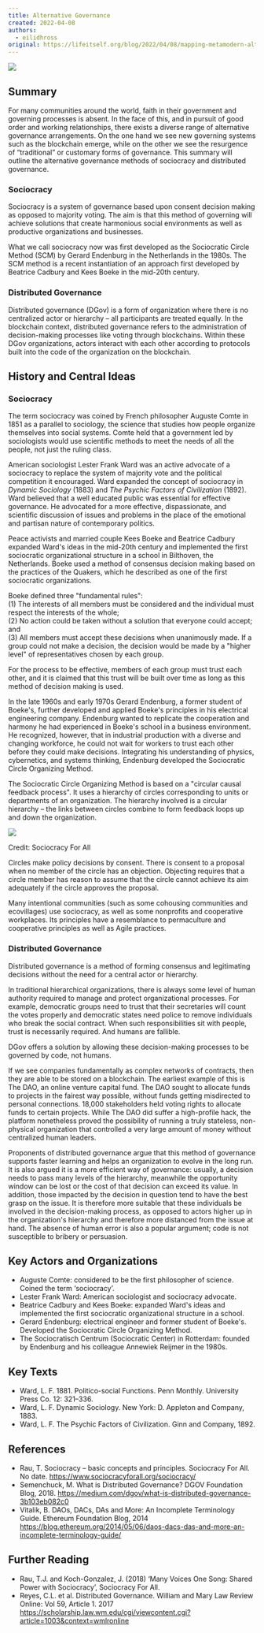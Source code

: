 ```yaml
---
title: Alternative Governance
created: 2022-04-08
authors:
  - eilidhross
original: https://lifeitself.org/blog/2022/04/08/mapping-metamodern-alternative-governance
---
```


![](/assets/block-blockchain-business-chain_gakrv2.jpg)

## Summary

For many communities around the world, faith in their government and governing processes is absent. In the face of this, and in pursuit of good order and working relationships, there exists a diverse range of alternative governance arrangements. On the one hand we see new governing systems such as the blockchain emerge, while on the other we see the resurgence of “traditional” or customary forms of governance. This summary will outline the alternative governance methods of sociocracy and distributed governance.

### Sociocracy

Sociocracy is a system of governance based upon consent decision making as opposed to majority voting. The aim is that this method of governing will achieve solutions that create harmonious social environments as well as productive organizations and businesses.

What we call sociocracy now was first developed as the Sociocratic Circle Method (SCM) by Gerard Endenburg in the Netherlands in the 1980s. The SCM method is a recent instantiation of an approach first developed by Beatrice Cadbury and Kees Boeke in the mid-20th century.

### Distributed Governance

Distributed governance (DGov) is a form of organization where there is no centralized actor or hierarchy – all participants are treated equally. In the blockchain context, distributed governance refers to the administration of decision-making processes like voting through blockchains. Within these DGov organizations, actors interact with each other according to protocols built into the code of the organization on the blockchain.

## History and Central Ideas

### Sociocracy

The term sociocracy was coined by French philosopher Auguste Comte in 1851 as a parallel to sociology, the science that studies how people organize themselves into social systems. Comte held that a government led by sociologists would use scientific methods to meet the needs of all the people, not just the ruling class.

American sociologist Lester Frank Ward was an active advocate of a sociocracy to replace the system of majority vote and the political competition it encouraged. Ward expanded the concept of sociocracy in _Dynamic Sociology_ (1883) and _The Psychic Factors of Civilization_ (1892). Ward believed that a well educated public was essential for effective governance. He advocated for a more effective, dispassionate, and scientific discussion of issues and problems in the place of the emotional and partisan nature of contemporary politics.

Peace activists and married couple Kees Boeke and Beatrice Cadbury expanded Ward's ideas in the mid-20th century and implemented the first sociocratic organizational structure in a school in Bilthoven, the Netherlands. Boeke used a method of consensus decision making based on the practices of the Quakers, which he described as one of the first sociocratic organizations.

Boeke defined three "fundamental rules":  
(1) The interests of all members must be considered and the individual must respect the interests of the whole;  
(2) No action could be taken without a solution that everyone could accept; and  
(3) All members must accept these decisions when unanimously made. If a group could not make a decision, the decision would be made by a "higher level" of representatives chosen by each group.

For the process to be effective, members of each group must trust each other, and it is claimed that this trust will be built over time as long as this method of decision making is used.

In the late 1960s and early 1970s Gerard Endenburg, a former student of Boeke's, further developed and applied Boeke's principles in his electrical engineering company. Endenburg wanted to replicate the cooperation and harmony he had experienced in Boeke's school in a business environment. He recognized, however, that in industrial production with a diverse and changing workforce, he could not wait for workers to trust each other before they could make decisions. Integrating his understanding of physics, cybernetics, and systems thinking, Endenburg developed the Sociocratic Circle Organizing Method.

The Sociocratic Circle Organizing Method is based on a "circular causal feedback process". It uses a hierarchy of circles corresponding to units or departments of an organization. The hierarchy involved is a circular hierarchy – the links between circles combine to form feedback loops up and down the organization.

![](/assets/sociocracy-poster_denser_1200x628_lmawj8.jpg)

Credit: Sociocracy For All

Circles make policy decisions by consent. There is consent to a proposal when no member of the circle has an objection. Objecting requires that a circle member has reason to assume that the circle cannot achieve its aim adequately if the circle approves the proposal.

Many intentional communities (such as some cohousing communities and ecovillages) use sociocracy, as well as some nonprofits and cooperative workplaces. Its principles have a resemblance to permaculture and cooperative principles as well as Agile practices.

### Distributed Governance

Distributed governance is a method of forming consensus and legitimating decisions without the need for a central actor or hierarchy.

In traditional hierarchical organizations, there is always some level of human authority required to manage and protect organizational processes. For example, democratic groups need to trust that their secretaries will count the votes properly and democratic states need police to remove individuals who break the social contract. When such responsibilities sit with people, trust is necessarily required. And humans are fallible.

DGov offers a solution by allowing these decision-making processes to be governed by code, not humans.

If we see companies fundamentally as complex networks of contracts, then they are able to be stored on a blockchain. The earliest example of this is The DAO, an online venture capital fund. The DAO sought to allocate funds to projects in the fairest way possible, without funds getting misdirected to personal connections. 18,000 stakeholders held voting rights to allocate funds to certain projects. While The DAO did suffer a high-profile hack, the platform nonetheless proved the possibility of running a truly stateless, non-physical organization that controlled a very large amount of money without centralized human leaders.

Proponents of distributed governance argue that this method of governance supports faster learning and helps an organization to evolve in the long run. It is also argued it is a more efficient way of governance: usually, a decision needs to pass many levels of the hierarchy, meanwhile the opportunity window can be lost or the cost of that decision can exceed its value. In addition, those impacted by the decision in question tend to have the best grasp on the issue. It is therefore more suitable that these individuals be involved in the decision-making process, as opposed to actors higher up in the organization's hierarchy and therefore more distanced from the issue at hand. The absence of human error is also a popular argument; code is not susceptible to bribery or persuasion.

## Key Actors and Organizations

- Auguste Comte: considered to be the first philosopher of science. Coined the term ‘sociocracy’.
- Lester Frank Ward: American sociologist and sociocracy advocate.
- Beatrice Cadbury and Kees Boeke: expanded Ward's ideas and implemented the first sociocratic organizational structure in a school.
- Gerard Endenburg: electrical engineer and former student of Boeke's. Developed the Sociocratic Circle Organizing Method.
- The Sociocratisch Centrum (Sociocratic Center) in Rotterdam: founded by Endenburg and his colleague Annewiek Reijmer in the 1980s.

## Key Texts

- Ward, L. F. 1881. Politico-social Functions. Penn Monthly. University Press Co. 12: 321–336.
- Ward, L. F. Dynamic Sociology. New York: D. Appleton and Company, 1883.
- Ward, L. F. The Psychic Factors of Civilization. Ginn and Company, 1892.

## References

- Rau, T. Sociocracy – basic concepts and principles. Sociocracy For All. No date. https://www.sociocracyforall.org/sociocracy/
- Semenchuck, M. What is Distributed Governance? DGOV Foundation Blog, 2018. https://medium.com/dgov/what-is-distributed-governance-3b103eb082c0
- Vitalik, B. DAOs, DACs, DAs and More: An Incomplete Terminology Guide. Ethereum Foundation Blog, 2014 https://blog.ethereum.org/2014/05/06/daos-dacs-das-and-more-an-incomplete-terminology-guide/

## Further Reading

- Rau, T.J. and Koch-Gonzalez, J. (2018) ‘Many Voices One Song: Shared Power with Sociocracy’, Sociocracy For All.
- Reyes, C.L. et al. Distributed Governance. William and Mary Law Review Online: Vol 59, Article 1. 2017 https://scholarship.law.wm.edu/cgi/viewcontent.cgi?article=1003&context=wmlronline
